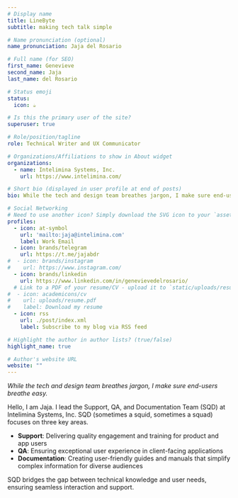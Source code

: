 ```yaml
---
# Display name
title: LineByte
subtitle: making tech talk simple

# Name pronunciation (optional)
name_pronunciation: Jaja del Rosario

# Full name (for SEO)
first_name: Genevieve
second_name: Jaja
last_name: del Rosario

# Status emoji
status:
  icon: ☕️

# Is this the primary user of the site?
superuser: true

# Role/position/tagline
role: Technical Writer and UX Communicator

# Organizations/Affiliations to show in About widget
organizations:
  - name: Intelimina Systems, Inc.
    url: https://www.intelimina.com/

# Short bio (displayed in user profile at end of posts)
bio: While the tech and design team breathes jargon, I make sure end-users breathe easy.

# Social Networking
# Need to use another icon? Simply download the SVG icon to your `assets/media/icons/` folder.
profiles:
  - icon: at-symbol
    url: 'mailto:jaja@intelimina.com'
    label: Work Email
  - icon: brands/telegram
    url: https://t.me/jajabdr
#  - icon: brands/instagram
#    url: https://www.instagram.com/
  - icon: brands/linkedin
    url: https://www.linkedin.com/in/genevievedelrosario/
  # Link to a PDF of your resume/CV - upload it to `static/uploads/resume.pdf`
#  - icon: academicons/cv
#    url: uploads/resume.pdf
#    label: Download my resume
  - icon: rss
    url: ./post/index.xml
    label: Subscribe to my blog via RSS feed

# Highlight the author in author lists? (true/false)
highlight_name: true

# Author's website URL
website: ""
---
```

*While the tech and design team breathes jargon, I make sure end-users breathe easy.*

Hello, I am Jaja. I lead the Support, QA, and Documentation Team (SQD) at Intelimina Systems, Inc. SQD (sometimes a squid, sometimes a squad) focuses on three key areas.

- **Support**: Delivering quality engagement and training for product and app users
- **QA**: Ensuring exceptional user experience in client-facing applications
- **Documentation**: Creating user-friendly guides and manuals that simplify complex information for diverse audiences

SQD bridges the gap between technical knowledge and user needs, ensuring seamless interaction and support.
